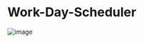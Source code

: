# Work-Day-Scheduler

![image](https://user-images.githubusercontent.com/77795818/112922710-f1447d80-90da-11eb-9825-a756e28c67c7.png)
